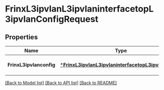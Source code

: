 # FrinxL3ipvlanL3ipvlaninterfacetopL3ipvlanConfigRequest

## Properties
Name | Type | Description | Notes
------------ | ------------- | ------------- | -------------
**FrinxL3ipvlanconfig** | [***FrinxL3ipvlanL3ipvlaninterfacetopL3ipvlanConfig**](frinx.l3ipvlan.l3ipvlaninterfacetop.l3ipvlan.Config.md) |  | [optional] [default to null]

[[Back to Model list]](../README.md#documentation-for-models) [[Back to API list]](../README.md#documentation-for-api-endpoints) [[Back to README]](../README.md)



